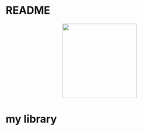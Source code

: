 # README

<div align="center"><img src="https://lh3.googleusercontent.com/cyR1KhojRV6kfJ5imm7jaFlEtQX7gLesz7B7gTjLgF42fgMOvXDZ_arEkumIQpiTSJ6qcQ=s120" width="200"/></div>

# my library